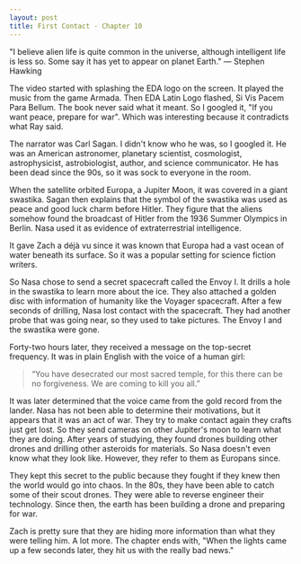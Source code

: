 ```yaml
---
layout: post
title: First Contact - Chapter 10
---
```


"I believe alien life is quite common in the universe, although intelligent life is less so. Some say it has yet to appear on planet Earth." — Stephen Hawking

The video started with splashing the EDA logo on the screen. It played the music from the game Armada. Then EDA Latin Logo flashed, Si Vis Pacem Para Bellum. The book never said what it meant. So I googled it, "If you want peace, prepare for war". Which was interesting because it contradicts what Ray said.

The narrator was Carl Sagan. I didn't know who he was, so I googled it. He was an American astronomer, planetary scientist, cosmologist, astrophysicist, astrobiologist, author, and science communicator. He has been dead since the 90s, so it was sock to everyone in the room.

When the satellite orbited Europa, a Jupiter Moon, it was covered in a giant swastika.  Sagan then explains that the symbol of the swastika was used as peace and good luck charm before Hitler. They figure that the aliens somehow found the broadcast of Hitler from the 1936 Summer Olympics in Berlin. Nasa used it as evidence of extraterrestrial intelligence. 

It gave Zach a déjà vu since it was known that Europa had a vast ocean of water beneath its surface. So it was a popular setting for science fiction writers.

So Nasa chose to send a secret spacecraft called the Envoy I. It drills a hole in the swastika to learn more about the ice. They also attached a golden disc with information of humanity like the Voyager spacecraft. After a few seconds of drilling, Nasa lost contact with the spacecraft. They had another probe that was going near, so they used to take pictures. The Envoy I and the swastika were gone.

Forty-two hours later, they received a message on the top-secret frequency. It was in plain English with the voice of a human girl:

> “You have desecrated our most sacred temple, for this there can be no forgiveness. We are coming to kill you all.”

It was later determined that the voice came from the gold record from the lander. Nasa has not been able to determine their motivations, but it appears that it was an act of war. They try to make contact again they crafts just get lost. So they send cameras on other Jupiter's moon to learn what they are doing. After years of studying, they found drones building other drones and drilling other asteroids for materials. So Nasa doesn't even know what they look like. However, they refer to them as Europans since.

They kept this secret to the public because they fought if they knew then the world would go into chaos. In the 80s, they have been able to catch some of their scout drones. They were able to reverse engineer their technology. Since then, the earth has been building a drone and preparing for war.

Zach is pretty sure that they are hiding more information than what they were telling him. A lot more. The chapter ends with, "When the lights came up a few seconds later, they hit us with the really bad news."